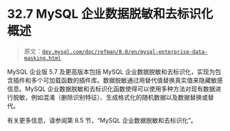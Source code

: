 # 32.7 MySQL 企业数据脱敏和去标识化概述

> 原文：[`dev.mysql.com/doc/refman/8.0/en/mysql-enterprise-data-masking.html`](https://dev.mysql.com/doc/refman/8.0/en/mysql-enterprise-data-masking.html)

MySQL 企业版 5.7 及更高版本包括 MySQL 企业数据脱敏和去标识化，实现为包含插件和多个可加载函数的插件库。数据脱敏通过用替代值替换真实值来隐藏敏感信息。MySQL 企业数据脱敏和去标识化函数使得可以使用多种方法对现有数据进行脱敏，例如混淆（删除识别特征）、生成格式化的随机数据以及数据替换或替代。

有关更多信息，请参阅第 8.5 节，“MySQL 企业数据脱敏和去标识化”。
